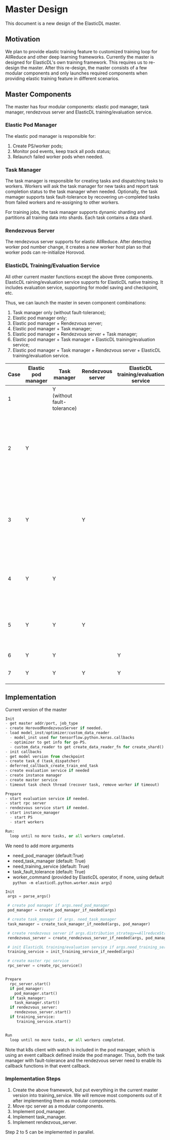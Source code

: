 # Master Design

This document is a new design of the ElasticDL master.

## Motivation

We plan to provide elastic training feature to customized training loop for
AllReduce and other deep learning frameworks. Currently the master is designed
for ElasticDL's own training framework. This requires us to re-design the
master. After this re-design, the master consists of a few modular components
and only launches required components when providing elastic training feature
in different scenarios.

## Master Components

The master has four modular components: elastic pod manager, task manager,
rendezvous server and ElasticDL training/evaluation service.

### Elastic Pod Manager

The elastic pod manager is responsible for:

1. Create PS/worker pods;
2. Monitor pod events, keep track all pods status;
3. Relaunch failed worker pods when needed.

### Task Manager

The task manager is responsible for creating tasks and dispatching tasks to
workers. Workers will ask the task manager for new tasks and report task
completion status to the task manager when needed. Optionally, the task
mamager supports task fault-tolerance by recovering un-completed tasks from
failed workers and re-assigning to other workers.

For training jobs, the task manager supports dynamic sharding and partitions
all training data into shards. Each task contains a data shard.

### Rendezvous Server

The rendezvous server supports for elastic AllReduce. After detecting worker
pod number change, it creates a new worker host plan so that worker pods can
re-initialize Horovod.

### ElasticDL Training/Evaluation Service

All other current master functions except the above three components. ElasticDL
 raining/evaluation service supports for ElasticDL native training. It includes
evaluation service, supporting for model saving and checkpoint, etc.

Thus, we can launch the master in seven component combinations:

1. Task manager only (without fault-tolerance);
2. Elastic pod manager only;
3. Elastic pod manager + Rendezvous server;
4. Elastic pod manager + Task manager;
5. Elastic pod manager + Rendezvous server + Task manager;
6. Elastic pod manager + Task manager + ElasticDL training/evaluation service;
7. Elastic pod manager + Task manager + Rendezvous server + ElasticDL
training/evaluation service.

Case | Elastic pod manager | Task manager | Rendezvous server | ElasticDL training/evaluation service | Usage
---|---|---|---|---|---
1 | | Y (without fault-tolerance) | | | Dynamic sharding service (rarely used alone)
2 | Y | | | | Provide elastic training to other DL frameworks for PS-based training. DL frameworks need to have their own dynamic sharding implementations.
3 | Y | | Y | | Provide elastic training to other DL frameworks for AllReduce training. DL frameworks need to have their own dynamic sharding implementations.
4 | Y | Y | | | Provide elastic training and dynamic shading to other DL frameworks for PS-based training.
5 | Y | Y | Y | | Provide elastic training and dynamic shading to other DL frameworks for AllReduce training.
6 | Y | Y | | Y | ElasticDL PS-based training.
7 | Y | Y | Y | Y | ElasticDL AllReduce training.

## Implementation

Current version of the master

```python
Init
- get master addr/port, job_type
- create HorovodRendezvousServer if needed.
- load model_inst/optimizer/custom_data_reader
  - model_inst used for tensorflow.python.keras.callbacks
  - optimizer to get info for go-PS.
  - custom_data_reader to get create_data_reader_fn for create_shard()
- init callbacks
- get model version from checkpoint
- create task_d (task_dispatcher)
- deferred_callback_create_train_end_task
- create evaluation service if needed
- create instance manager
- create master service
- timeout task check thread (recover task, remove worker if timeout)

Prepare
- start evaluation service if needed.
- start rpc server
- rendezvous service start if needed.
- start instance_manager
  - start PS
  - start workers

Run:
  loop until no more tasks, or all workers completed.

```

We need to add more arguments

- need\_pod\_manager (default:True)
- need\_task\_manager (default: True)
- need\_training\_service (default: True)
- task\_fault\_tolerance (default: True)
- worker\_command (provided by ElasticDL operator, if none, using default
`python -m elasticdl.python.worker.main args`)

```python
Init
 args = parse_args()

 # create pod manager if args.need_pod_manager
 pod_manager = create_pod_manager_if_needed(args)

 # create task_manager if args. need_task_manager
 task_manager = create_task_manager_if_needed(args, pod_manager)

 # create rendezvous server if args.distribution_strategy==AllreduceStrategy
 rendezvous_server = create_rendezvous_server_if_needed(args, pod_manager)

 # init ElasticDL training/evaluation service if args.need_training_service
 training_service = init_training_service_if_needed(args)

 # create master rpc service
 rpc_server = create_rpc_service()


Prepare
  rpc_server.start()
  if pod_manager:
    pod_manager.start()
  if task_manager:
    task_manager.start()
  if rendezvous_server:
    rendezvous_server.start()
  if training_service:
     training_service.start()


Run
  loop until no more tasks, or all workers completed.

```

Note that k8s client with watch is included in the pod manager, which is using
an event callback defined inside the pod manager. Thus, both the task manager
with fault-tolerance and the rendezvous server need to enable its callback
functions in that event callback.

### Implementation Steps

1. Create the above framework, but put everything in the current master version
into training_service. We will remove most components out of it after
implementing them as modular components.
2. Move rpc server as a modular components.
3. Implement pod_manager.
4. Implement task_manager.
5. Implement rendezvous_server.

Step 2 to 5 can be implemented in parallel.
